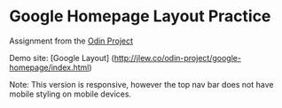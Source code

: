 # Google Homepage Layout Practice
Assignment from the [Odin Project](http://www.theodinproject.com/web-development-101/html-css?ref=lnav)

Demo site: [Google Layout] (http://jlew.co/odin-project/google-homepage/index.html)

Note: This version is responsive, however the top nav bar does not have mobile styling on mobile devices.
